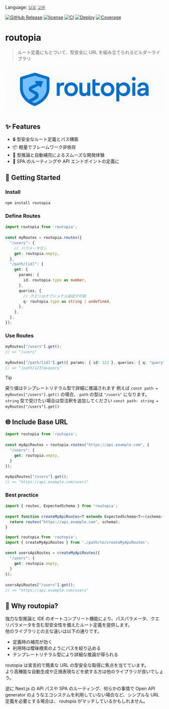 Language: [🇺🇸](./README.md) [🇯🇵](./README.ja.md)

[![GitHub Release](https://img.shields.io/github/v/release/yKicchan/routopia)](https://github.com/yKicchan/routopia/releases)
[![license](https://img.shields.io/github/license/yKicchan/routopia)](https://github.com/yKicchan/routopia/blob/main/LICENSE)
[![CI](https://github.com/yKicchan/routopia/actions/workflows/ci.yml/badge.svg)](https://github.com/yKicchan/routopia/actions/workflows/ci.yml)
[![Deploy](https://github.com/yKicchan/routopia/actions/workflows/deploy.yml/badge.svg)](https://github.com/yKicchan/routopia/actions/workflows/deploy.yml)
[![Coverage](https://ykicchan.github.io/routopia/coverage/badge.svg)](https://ykicchan.github.io/routopia/coverage)

# routopia

> ルート定義にもとづいて、型安全に URL を組み立てられるビルダーライブラリ

![routopia logo](./logo.png)

## ✨ Features

- 🔒 型安全なルート定義とパス構築
- 📦 軽量でフレームワーク非依存
- 🥰 型推論と自動補完によるスムーズな開発体験
- 🔧 SPA のルーティングや API エンドポイントの定義に

## 🚀 Getting Started

### Install

```bash
npm install routopia
```

### Define Routes

```ts
import routopia from 'routopia';

const myRoutes = routopia.routes({
  "/users": {
    // パラメータなし
    get: routopia.empty,
  },
  "/path/[id]": {
    get: {
      params: {
        id: routopia.type as number,
      },
      queries: {
        // クエリはオプショナル指定が可能
        q: routopia.type as string | undefined,
      },
    },
  },
});
```

### Use Routes

```ts
myRoutes["/users"].get();
// => "/users"

myRoutes["/path/[id]"].get({ params: { id: 123 }, queries: { q: "query" }  });
// => "/path/123?q=query"
```

> [!TIP]
> 戻り値はテンプレートリテラル型で詳細に推論されます
> 例えば `const path = myRoutes["/users"].get()` の場合、 `path` の型は `"/users"` になります。
> `string` 型で受けたい場合は型注釈を追加してください
> `const path: string = myRoutes["/users"].get()`

## 🌐 Include Base URL

```ts
import routopia from 'routopia';

const myApiRoutes = routopia.routes("https://api.example.com", {
  "/users": {
    get: routopia.empty,
  }
});

myApiRoutes["/users"].get();
// => "https://api.example.com/users"
```

### Best practice

```ts
import { routes, ExpectedSchema } from 'routopia';

export function createMyApiRoutes<T extends ExpectedSchema<T>>(schema: T) {
  return routes("https://api.example.com", schema);
}
```

```ts
import routopia from 'routopia';
import { createMyApiRoutes } from './path/to/createMyApiRoutes';

const usersApiRoutes = createMyApiRoutes({
  "/users": {
    get: routopia.empty,
  }
});

usersApiRoutes["/users"].get();
// => "https://api.example.com/users"
```

## 📘 Why routopia?

強力な型推論と IDE のオートコンプリート機能により、パスパラメータ、クエリパラメータを含む型安全性を備えたルート定義を提供します。  
他のライブラリとの主な違いは以下の通りです。

- 定義時の補完が効く
- 利用時は曖昧検索のようにパスを絞り込める
- テンプレートリテラル型により詳細な推論が得られる

routopia は宣言的で簡素な URL の型安全な取得に焦点を当てています。  
より高機能な自動生成や正規表現などを欲する方は他のライブラリが良いでしょう。

逆に Next.js の API パスや SPA のルーティング、何らかの事情で Open API generator のようなエコシステムを利用していない場合など、シンプルな URL 定義を必要とする場合は、 routopia がマッチしているかもしれません。